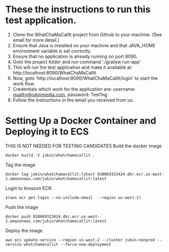 
# These the instructions to run this test application.

1. Clone the WhatChaMaCallIt project from Github to your machine. (See email for more detail.)
2. Ensure that Java is installed on your machine and that JAVA_HOME environment variable is set correctly.
3. Ensure that no application is already running on port 8090.
4. Goto the project folder and run command './grailsw run-app'
5. This will run the test application and make it available at: http://localhost:8090/WhatChaMaCallIt
6. Now, goto 'http://localhost:8090/WhatChaMaCallIt/login' to start the work flow.
7. Credentials which work for the application are: username: quality@jukinmedia.com, password: Test1ng
8. Follow the instructions in the email you received from us.

# Setting Up a Docker Container and Deploying it to ECS
THIS IS NOT NEEDED FOR TESTING CANDIDATES
Build the docker image 
```
docker build -t jukin/whatchamacallit .
```

Tag the image
```
docker tag jukin/whatchamacallit:latest 838069323424.dkr.ecr.us-west-2.amazonaws.com/jukin/whatchamacallit:latest
```

Login to Amazon ECR:
```
$(aws ecr get-login --no-include-email  --region us-west-2)
```

Push the image
```
docker push 838069323424.dkr.ecr.us-west-2.amazonaws.com/jukin/whatchamacallit:latest
```

Deploy the image
```
aws ecs update-service --region us-west-2 --cluster jukin-nonprod --service whatchamacallit --force-new-deployment
```


